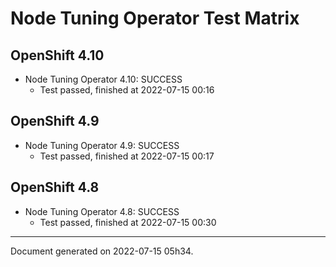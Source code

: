 
Node Tuning Operator Test Matrix
================================

OpenShift 4.10
--------------



* Node Tuning Operator 4.10: SUCCESS
  - Test passed, finished at 2022-07-15 00:16






OpenShift 4.9
-------------



* Node Tuning Operator 4.9: SUCCESS
  - Test passed, finished at 2022-07-15 00:17






OpenShift 4.8
-------------



* Node Tuning Operator 4.8: SUCCESS
  - Test passed, finished at 2022-07-15 00:30






---
Document generated on 2022-07-15 05h34.
